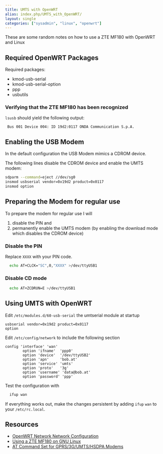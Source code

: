 ```yaml
---
title: UMTS with OpenWRT
alias: index.php/UMTS_with_OpenWRT/
layout: single
categories: ["sysadmin", "linux", "openwrt"]
---
```


These are some random notes on how to use a ZTE MF180 with OpenWRT and
Linux

Required OpenWRT Packages
-------------------------

Required packages:

-   kmod-usb-serial
-   kmod-usb-serial-option
-   ppp
-   usbutils

### Verifying that the ZTE MF180 has been recognized

`lsusb` should yield the following output:

` Bus 001 Device 004: ID 19d2:0117 ONDA Communication S.p.A.`

Enabling the USB Modem
----------------------

In the default configuration the USB Modem mimics a CDROM device.

The following lines disable the CDROM device and enable the UMTS modem:

``` bash
sdparm --command=eject //dev/sg0
insmod usbserial vendor=0x19d2 product=0x0117
insmod option
```

Preparing the Modem for regular use
-----------------------------------

To prepare the modem for regular use I will

1.  disable the PIN and
2.  permanently enable the UMTS modem (by enabling the download mode
    which disables the CDROM device)

### Disable the PIN

Replace `XXXX` with your PIN code.

``` bash
  echo AT+CLCK="SC",0,"XXXX" >/dev/ttyUSB1
```

### Disable CD mode

``` bash
  echo AT+ZCDRUN=E >/dev/ttyUSB1
```

Using UMTS with OpenWRT
-----------------------

Edit `/etc/modules.d/60-usb-serial` the umtserial module at startup

``` text
usbserial vendor=0x19d2 product=0x0117
option
```

Edit `/etc/config/network` to include the following section

``` text
config 'interface' 'wan'
        option 'ifname'  'ppp0'
        option 'device'  '/dev/ttyUSB2'
        option 'apn'     'bob.at'
        option 'service' 'umts'
        option 'proto'   '3g'
        option 'username' 'data@bob.at'
        option 'password' 'ppp'
```

Test the configuration with

``` bash
  ifup wan
```

If everything works out, make the changes persistent by adding `ifup`
`wan` to your `/etc/rc.local`.

Resources
---------

-   [OpenWRT Network Network
    Configuration](http://wiki.openwrt.org/doc/uci/network#protocol.3g.ppp.over.ev-do.cdma.umts.or.grps)
-   [Using a ZTE MF180 on GNU
    Linux](http://christian.amsuess.com/tutorials/zte_mf180/)
-   [AT Command Set for GPRS/3G/UMTS/HSDPA
    Modems](http://www.expertcore.org/viewtopic.php?t=1274)

